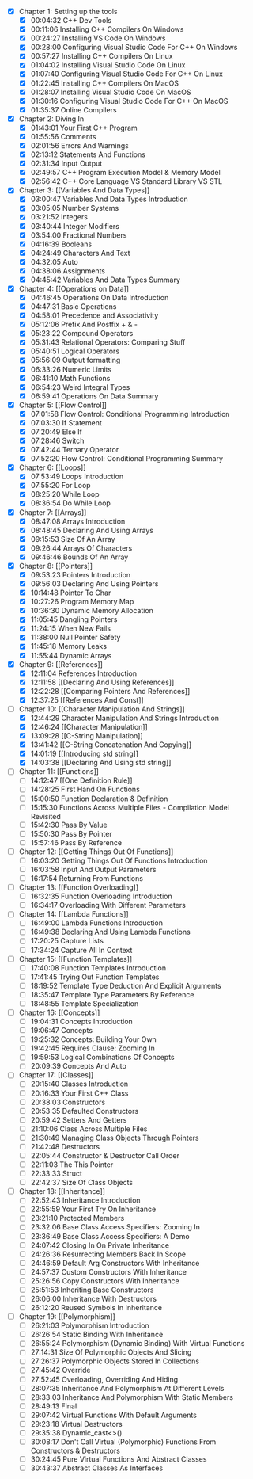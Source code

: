 - [x] Chapter 1: Setting up the tools
	- [x] 00:04:32 C++ Dev Tools
	- [x] 00:11:06 Installing C++ Compilers On Windows
	- [x] 00:24:27 Installing VS Code On Windows
	- [x] 00:28:00 Configuring Visual Studio Code For C++ On Windows
	- [x] 00:57:27 Installing C++ Compilers On Linux
	- [x] 01:04:02 Installing Visual Studio Code On Linux
	- [x] 01:07:40 Configuring Visual Studio Code For C++ On Linux
	- [x] 01:22:45 Installing C++ Compilers On MacOS
	- [x] 01:28:07 Installing Visual Studio Code On MacOS
	- [x] 01:30:16 Configuring Visual Studio Code For C++ On MacOS
	- [x] 01:35:37 Online Compilers

- [x] Chapter 2: Diving In
	- [x] 01:43:01 Your First C++ Program
	- [x] 01:55:56 Comments
	- [x] 02:01:56 Errors And Warnings
	- [x] 02:13:12 Statements And Functions
	- [x] 02:31:34 Input Output
	- [x] 02:49:57 C++ Program Execution Model & Memory Model
	- [x] 02:56:42 C++ Core Language VS Standard Library VS STL

- [x] Chapter 3: [[Variables And Data Types]]
	- [x] 03:00:47 Variables And Data Types Introduction
	- [x] 03:05:05 Number Systems
	- [x] 03:21:52 Integers
	- [x] 03:40:44 Integer Modifiers
	- [x] 03:54:00 Fractional Numbers
	- [x] 04:16:39 Booleans
	- [x] 04:24:49 Characters And Text
	- [x] 04:32:05 Auto
	- [x] 04:38:06 Assignments
	- [x] 04:45:42 Variables And Data Types Summary

- [x] Chapter 4: [[Operations on Data]]
	- [x] 04:46:45 Operations On Data Introduction
	- [x] 04:47:31 Basic Operations
	- [x] 04:58:01 Precedence and Associativity
	- [x] 05:12:06 Prefix And Postfix + & -
	- [x] 05:23:22 Compound Operators
	- [x] 05:31:43 Relational Operators: Comparing Stuff
	- [x] 05:40:51 Logical Operators
	- [x] 05:56:09 Output formatting
	- [x] 06:33:26 Numeric Limits
	- [x] 06:41:10 Math Functions
	- [x] 06:54:23 Weird Integral Types
	- [x] 06:59:41 Operations On Data Summary

- [x] Chapter 5: [[Flow Control]]
	- [x] 07:01:58 Flow Control: Conditional Programming Introduction
	- [x] 07:03:30 If Statement
	- [x] 07:20:49 Else If
	- [x] 07:28:46 Switch
	- [x] 07:42:44 Ternary Operator
	- [x] 07:52:20 Flow Control: Conditional Programming Summary

- [x] Chapter 6: [[Loops]]
	- [x] 07:53:49 Loops Introduction
	- [x] 07:55:20 For Loop
	- [x] 08:25:20 While Loop
	- [x] 08:36:54 Do While Loop

- [x] Chapter 7: [[Arrays]]
	- [x] 08:47:08 Arrays Introduction
	- [x] 08:48:45 Declaring And Using Arrays
	- [x] 09:15:53 Size Of An Array
	- [x] 09:26:44 Arrays Of Characters
	- [x] 09:46:46 Bounds Of An Array

- [x] Chapter 8: [[Pointers]]
	- [x] 09:53:23 Pointers Introduction
	- [x] 09:56:03 Declaring And Using Pointers
	- [x] 10:14:48 Pointer To Char
	- [x] 10:27:26 Program Memory Map
	- [x] 10:36:30 Dynamic Memory Allocation
	- [x] 11:05:45 Dangling Pointers
	- [x] 11:24:15 When New Fails
	- [x] 11:38:00 Null Pointer Safety
	- [x] 11:45:18 Memory Leaks
	- [x] 11:55:44 Dynamic Arrays

- [x] Chapter 9: [[References]]
	- [x] 12:11:04 References Introduction
	- [x] 12:11:58 [[Declaring And Using References]]
	- [x] 12:22:28 [[Comparing Pointers And References]]
	- [x] 12:37:25 [[References And Const]]

- [ ] Chapter 10: [[Character Manipulation And Strings]]
	- [x] 12:44:29 Character Manipulation And Strings Introduction
	- [x] 12:46:24 [[Character Manipulation]]
	- [x] 13:09:28 [[C-String Manipulation]]
	- [x] 13:41:42 [[C-String Concatenation And Copying]]
	- [x] 14:01:19 [[Introducing std string]]
	- [x] 14:03:38 [[Declaring And Using std string]]

- [ ] Chapter 11: [[Functions]]
	- [ ] 14:12:47 [[One Definition Rule]]
	- [ ] 14:28:25 First Hand On Functions
	- [ ] 15:00:50 Function Declaration & Definition
	- [ ] 15:15:30 Functions Across Multiple Files - Compilation Model Revisited
	- [ ] 15:42:30 Pass By Value
	- [ ] 15:50:30 Pass By Pointer
	- [ ] 15:57:46 Pass By Reference

- [ ] Chapter 12: [[Getting Things Out Of Functions]]
	- [ ] 16:03:20 Getting Things Out Of Functions Introduction
	- [ ] 16:03:58 Input And Output Parameters
	- [ ] 16:17:54 Returning From Functions

- [ ] Chapter 13: [[Function Overloading]]
	- [ ] 16:32:35 Function Overloading Introduction
	- [ ] 16:34:17 Overloading With Different Parameters

- [ ] Chapter 14: [[Lambda Functions]]
	- [ ] 16:49:00 Lambda Functions Introduction
	- [ ] 16:49:38 Declaring And Using Lambda Functions
	- [ ] 17:20:25 Capture Lists
	- [ ] 17:34:24 Capture All In Context

- [ ] Chapter 15: [[Function Templates]]
	- [ ] 17:40:08 Function Templates Introduction
	- [ ] 17:41:45 Trying Out Function Templates
	- [ ] 18:19:52 Template Type Deduction And Explicit Arguments
	- [ ] 18:35:47 Template Type Parameters By Reference
	- [ ] 18:48:55 Template Specialization

- [ ] Chapter 16: [[Concepts]]
	- [ ] 19:04:31 Concepts Introduction
	- [ ] 19:06:47 Concepts
	- [ ] 19:25:32 Concepts: Building Your Own
	- [ ] 19:42:45 Requires Clause: Zooming In
	- [ ] 19:59:53 Logical Combinations Of Concepts
	- [ ] 20:09:39 Concepts And Auto

- [ ] Chapter 17: [[Classes]]
	- [ ] 20:15:40 Classes Introduction
	- [ ] 20:16:33 Your First C++ Class
	- [ ] 20:38:03 Constructors
	- [ ] 20:53:35 Defaulted Constructors
	- [ ] 20:59:42 Setters And Getters
	- [ ] 21:10:06 Class Across Multiple Files
	- [ ] 21:30:49 Managing Class Objects Through Pointers
	- [ ] 21:42:48 Destructors
	- [ ] 22:05:44 Constructor & Destructor Call Order
	- [ ] 22:11:03 The This Pointer
	- [ ] 22:33:33 Struct
	- [ ] 22:42:37 Size Of Class Objects

- [ ] Chapter 18: [[Inheritance]]
	- [ ] 22:52:43 Inheritance Introduction
	- [ ] 22:55:59 Your First Try On Inheritance
	- [ ] 23:21:10 Protected Members
	- [ ] 23:32:06 Base Class Access Specifiers: Zooming In
	- [ ] 23:36:49 Base Class Access Specifiers: A Demo
	- [ ] 24:07:42 Closing In On Private Inheritance
	- [ ] 24:26:36 Resurrecting Members Back In Scope
	- [ ] 24:46:59 Default Arg Constructors With Inheritance
	- [ ] 24:57:37 Custom Constructors With Inheritance
	- [ ] 25:26:56 Copy Constructors With Inheritance
	- [ ] 25:51:53 Inheriting Base Constructors
	- [ ] 26:06:00 Inheritance With Destructors
	- [ ] 26:12:20 Reused Symbols In Inheritance

- [ ] Chapter 19: [[Polymorphism]]
	- [ ] 26:21:03 Polymorphism Introduction
	- [ ] 26:26:54 Static Binding With Inheritance
	- [ ] 26:55:24 Polymorphism (Dynamic Binding) With Virtual Functions
	- [ ] 27:14:31 Size Of Polymorphic Objects And Slicing
	- [ ] 27:26:37 Polymorphic Objects Stored In Collections
	- [ ] 27:45:42 Override
	- [ ] 27:52:45 Overloading, Overriding And Hiding
	- [ ] 28:07:35 Inheritance And Polymorphism At Different Levels
	- [ ] 28:33:03 Inheritance And Polymorphism With Static Members
	- [ ] 28:49:13 Final
	- [ ] 29:07:42 Virtual Functions With Default Arguments
	- [ ] 29:23:18 Virtual Destructors
	- [ ] 29:35:38 Dynamic_cast<>()
	- [ ] 30:08:17 Don't Call Virtual (Polymorphic) Functions From Constructors & Destructors
	- [ ] 30:24:45 Pure Virtual Functions And Abstract Classes
	- [ ] 30:43:37 Abstract Classes As Interfaces